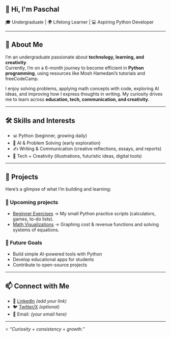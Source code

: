 <h2>👋 Hi, I'm Paschal</h2>

🎓 Undergraduate | 🌍 Lifelong Learner | 💻 Aspiring Python Developer  

---

## 🌟 About Me  
I’m an undergraduate passionate about **technology, learning, and creativity**.  
Currently, I’m on a 6-month journey to become efficient in **Python programming**, using resources like Mosh Hamedani’s tutorials and freeCodeCamp.  

I enjoy solving problems, applying math concepts with code, exploring AI ideas, and improving how I express thoughts in writing. My curiosity drives me to learn across **education, tech, communication, and creativity**.  

---

## 🛠 Skills and Interests
- 📊 Python (beginner, growing daily)  
- 🧠 AI & Problem Solving (early exploration)  
- ✍️ Writing & Communication (creative reflections, essays, and reports)  
- 🎨 Tech + Creativity (illustrations, futuristic ideas, digital tools)  

---

## 📂 Projects  
Here’s a glimpse of what I’m building and learning:  

### 🔹 Upcoming projects 
- [Beginner Exercises](#) → My small Python practice scripts (calculators, games, to-do lists).  
- [Math Visualizations](#) → Graphing cost & revenue functions and solving systems of equations.   

### 🔹 Future Goals  
- Build simple AI-powered tools with Python  
- Develop educational apps for students  
- Contribute to open-source projects  

---

## 📫 Connect with Me  
- 💼 [LinkedIn](#) *(add your link)*  
- 🐦 [Twitter/X](#) *(optional)*  
- 📧 Email: *(your email here)*  

---

⭐️ *“Curiosity + consistency = growth.”*